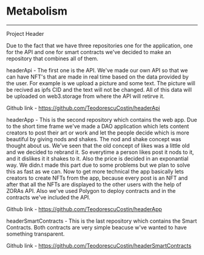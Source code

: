 # Metabolism
-------------------------------------------------------------------------------------------------------------------------------------------------------------------------
Project Header

Due to the fact that we have three repositories one for the application, one for the API and one for smart contracts we've decided to make an repository that combines all of them.

headerApi - The first one is the API. We've made our own API so that we can have NFT's that are made in real time based on the data provided by the user. For example is we upload a picture and some text. The picture will be recived as ipfs CID and the text will not be changed. All of this data will be uploaded on web3.storage from where the API will retirve it.

Github link - https://github.com/TeodorescuCostin/headerApi

headerApp - This is the second repository which contains the web app. Due to the short time frame we've made a DAO application which lets content creators to post their art or work and let the people decide which is more beautiful by giving nods and shakes. The nod and shake concept was thought about us. We've seen that the old concept of likes was a little old and we decided to rebrand it. So everytime a person likes  post it nods to it, and it dislikes it it shakes to it. Also the price is decided in an exponantial way. We didn.t made this part due to some problems but we plan to solve this as fast as we can. Now to get more technical the app basically lets creators to create NFTs from the app, because every post is an NFT and after that all the NFTs are displayed to the other users with the help of ZORAs API. Also we've used Polygon to deploy contracts and in the contracts we've included the API. 

Github link - https://github.com/TeodorescuCostin/headerApp

headerSmartContracts - This is the last repository which contains the Smart Contracts. Both contracts are very simple beacuse w've wanted to have something transparent. 

Github link - https://github.com/TeodorescuCostin/headerSmartContracts
